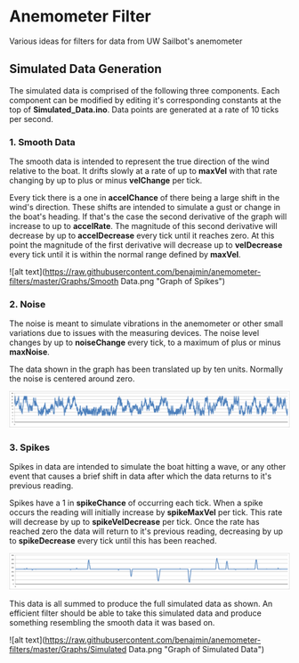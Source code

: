 # Anemometer Filter

Various ideas for filters for data from UW Sailbot's anemometer

## Simulated Data Generation

The simulated data is comprised of the following three components. Each component can be modified by editing it's corresponding constants at the top of **Simulated_Data.ino**. Data points are generated at a rate of 10 ticks per second.

### 1. Smooth Data

The smooth data is intended to represent the true direction of the wind relative to the boat. It drifts slowly at a rate of up to **maxVel** with that rate changing by up to plus or minus **velChange** per tick. 

Every tick there is a one in **accelChance** of there being a large shift in the wind's direction. These shifts are intended to simulate a gust or change in the boat's heading. If that's the case the second derivative of the graph will increase to up to **accelRate**. The magnitude of this second derivative will decrease by up to **accelDecrease** every tick until it reaches zero. At this point the magnitude of the first derivative will decrease up to **velDecrease** every tick until it is within the normal range defined by **maxVel**.

![alt text](https://raw.githubusercontent.com/benajmin/anemometer-filters/master/Graphs/Smooth Data.png "Graph of Spikes")

### 2. Noise

The noise is meant to simulate vibrations in the anemometer or other small variations due to issues with the measuring devices. The noise level changes by up to **noiseChange** every tick, to a maximum of plus or minus **maxNoise**.

The data shown in the graph has been translated up by ten units. Normally the noise is centered around zero.

![alt text](https://raw.githubusercontent.com/benajmin/anemometer-filters/master/Graphs/Noise.png "Graph of Noise") 

### 3. Spikes

Spikes in data are intended to simulate the boat hitting a wave, or any other event that causes a brief shift in data after which the data returns to it's previous reading.

Spikes have a 1 in **spikeChance** of occurring each tick. When a spike occurs the reading will initially increase by **spikeMaxVel** per tick. This rate will decrease by up to **spikeVelDecrease** per tick. Once the rate has reached zero the data will return to it's previous reading, decreasing by up to **spikeDecrease** every tick until this has been reached.

![alt text](https://raw.githubusercontent.com/benajmin/anemometer-filters/master/Graphs/Spikes.png "Graph of Spikes")

This data is all summed to produce the full simulated data as shown. An efficient filter should be able to take this simulated data and produce something resembling the smooth data it was based on.

![alt text](https://raw.githubusercontent.com/benajmin/anemometer-filters/master/Graphs/Simulated Data.png "Graph of Simulated Data")
